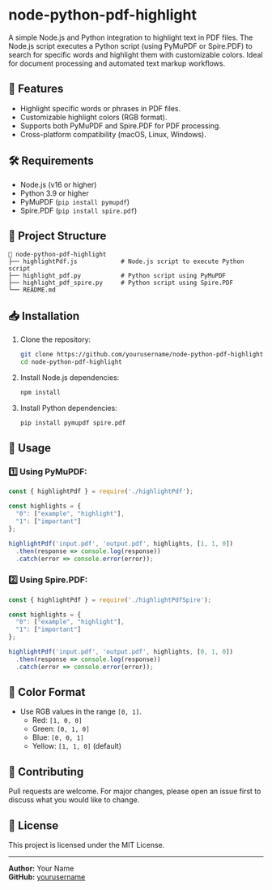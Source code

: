 # node-python-pdf-highlight

A simple Node.js and Python integration to highlight text in PDF files. The Node.js script executes a Python script (using PyMuPDF or Spire.PDF) to search for specific words and highlight them with customizable colors. Ideal for document processing and automated text markup workflows.

## 🚀 Features
- Highlight specific words or phrases in PDF files.
- Customizable highlight colors (RGB format).
- Supports both PyMuPDF and Spire.PDF for PDF processing.
- Cross-platform compatibility (macOS, Linux, Windows).

## 🛠️ Requirements
- Node.js (v16 or higher)
- Python 3.9 or higher
- PyMuPDF (`pip install pymupdf`)
- Spire.PDF (`pip install spire.pdf`)

## 📂 Project Structure
```
📂 node-python-pdf-highlight
├── highlightPdf.js            # Node.js script to execute Python script
├── highlight_pdf.py           # Python script using PyMuPDF
├── highlight_pdf_spire.py     # Python script using Spire.PDF
└── README.md
```

## 📥 Installation
1. Clone the repository:
   ```bash
   git clone https://github.com/yourusername/node-python-pdf-highlight.git
   cd node-python-pdf-highlight
   ```
2. Install Node.js dependencies:
   ```bash
   npm install
   ```
3. Install Python dependencies:
   ```bash
   pip install pymupdf spire.pdf
   ```

## 🚀 Usage
### 1️⃣ Using PyMuPDF:
```javascript
const { highlightPdf } = require('./highlightPdf');

const highlights = {
  "0": ["example", "highlight"],
  "1": ["important"]
};

highlightPdf('input.pdf', 'output.pdf', highlights, [1, 1, 0])
  .then(response => console.log(response))
  .catch(error => console.error(error));
```

### 2️⃣ Using Spire.PDF:
```javascript
const { highlightPdf } = require('./highlightPdfSpire');

const highlights = {
  "0": ["example", "highlight"],
  "1": ["important"]
};

highlightPdf('input.pdf', 'output.pdf', highlights, [0, 1, 0])
  .then(response => console.log(response))
  .catch(error => console.error(error));
```

## 🎨 Color Format
- Use RGB values in the range `[0, 1]`.
  - Red: `[1, 0, 0]`
  - Green: `[0, 1, 0]`
  - Blue: `[0, 0, 1]`
  - Yellow: `[1, 1, 0]` (default)

## 🤝 Contributing
Pull requests are welcome. For major changes, please open an issue first to discuss what you would like to change.

## 📄 License
This project is licensed under the MIT License.

---
**Author:** Your Name  
**GitHub:** [yourusername](https://github.com/yourusername)

